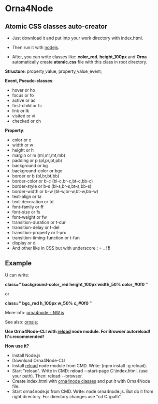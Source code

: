 # Orna4Node

Atomic CSS classes auto-creator
-------------------------------

 - Just download it and put into your work directory with index.html.

 - Then run it with [nodejs](https://nodejs.org).

 - After, you can write classes like: **color_red**, **height_100px** and **Orna** automatically create **atomic.css** file with this class in root directory.


**Structure**: property_value, property_value_event;

**Event, Pseudo-classes**: 
   
   *  hover or ho
   *  focus or fo
   *  active or ac
   *  first-child or fc
   *  link or lk
   *  visited or vi
   *  checked or ch

**Property**: 

  -  color or c 
  -  width or w
  -  height or h
  -  margin or m (ml,mr,mt,mb)
  -  padding or p (pl,pr,pt,pb)
  -  background or bg
  -  background-color or bgc
  -  border or b (bl,br,bt,bb)
  -  border-color or b-c (bl-c,br-c,bt-c,bb-c)
  -  border-style or b-s (bl-s,br-s,bt-s,bb-s)
  -  border-width or b-w (bl-w,br-w,bt-w,bb-w)
  -  text-align or ta
  -  text-decoration or td
  -  font-family or ff
  -  font-size or fs
  -  font-weight or fw
  -  transition-duration or t-dur
  -  transition-delay or t-del
  -  transition-property or t-pro
  -  transition-timing-function or t-fun
  -  display or d
  -  And other like in CSS but with underscore : = _ **!!!**

Example
--------

U can write:

**class=" background-color_red height_100px width_50% color_#0f0 "**

or

**class=" bgc_red h_100px w_50% c_#0f0 "**


More info: [orna4node - NW.js](http://ornaorg.github.io/Orna4Node.html)

See also: [ornajs](http://ornaorg.github.io);

**Use Orna4Node-CLI with [reload](https://github.com/OrnaOrg/reload) node module. For Browser autoreload! It's recommended!**

**How use it?**

  - Install Node.js 
  - Download Orna4Node-CLI
  - Install [reload](https://github.com/OrnaOrg/reload) node module from CMD. Write: (npm install -g reload). 
  - Start "reload". Write in CMD: reload --start-page C:\index.html, (use your path). Then: reload --browser.
  - Create index.html with [orna4node classes](http://ornaorg.github.io/Orna4Node.html) and put it with Orna4Node file.
  - Start orna4node.js from CMD. Write: node orna4node.js. But do it from right directory. For directory changes use "cd C:\path". 
